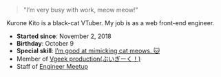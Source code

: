 <!-- markdownlint-disable MD033 MD041 -->

> "I’m very busy with work, meow meow!"

Kurone Kito is a black-cat VTuber.
My job is as a web front-end engineer.

- **Started since**: <time datetime="2018-11-02">November 2, 2018</time>
- **Birthday**: <time datetime="10-09">October 9</time>
- **Special skill**: [I’m good at mimicking cat meows. 🐱](https://youtu.be/K1QRWeIDSdk)
- Member of [Vgeek production(ぶいぎーく！)](https://vgeekpro.com)
- Staff of [Engineer Meetup](https://engineer-meetup.com)
